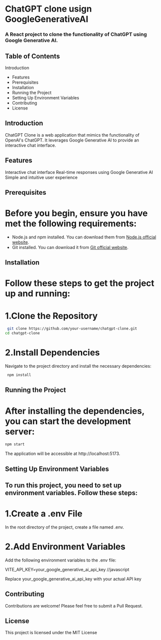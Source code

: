 # ChatGPT clone usign GoogleGenerativeAI
### A React project to clone the functionality of ChatGPT using Google Generative AI.
## Table of Contents
Introduction
* Features
* Prerequisites
* Installation
* Running the Project
* Setting Up Environment Variables
* Contributing
* License

## Introduction
ChatGPT Clone is a web application that mimics the functionality of OpenAI's ChatGPT. It leverages Google Generative AI to provide an interactive chat interface.

## Features
Interactive chat interface
Real-time responses using Google Generative AI
Simple and intuitive user experience
## Prerequisites
# Before you begin, ensure you have met the following requirements:

* Node.js and npm installed. You can download them from [Node.js official website](https://nodejs.org/en).
* Git installed. You can download it from [Git official website](https://git-scm.com/).
  
## Installation
# Follow these steps to get the project up and running:

# 1.Clone the Repository

```bash
 git clone https://github.com/your-username/chatgpt-clone.git
cd chatgpt-clone
```

# 2.Install Dependencies

Navigate to the project directory and install the necessary dependencies:

```bash
 npm install
```

## Running the Project
# After installing the dependencies, you can start the development server:

```bash
npm start
```

The application will be accessible at http://localhost:5173.

## Setting Up Environment Variables

## To run this project, you need to set up environment variables. Follow these steps:

# 1.Create a .env File

 In the root directory of the project, create a file named .env.

# 2.Add Environment Variables

 Add the following environment variables to the .env file:


VITE_API_KEY=your_google_generative_ai_api_key //javascript

Replace your_google_generative_ai_api_key with your actual API key 

## Contributing
Contributions are welcome! Please feel free to submit a Pull Request.

## License
This project is licensed under the MIT License
